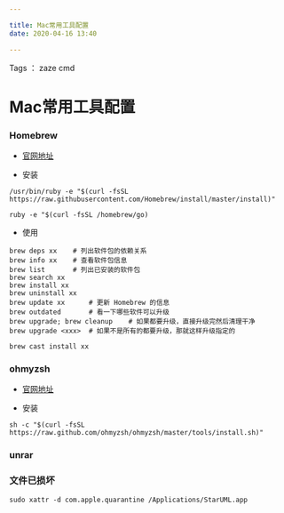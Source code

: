 ```yaml
---

title: Mac常用工具配置
date: 2020-04-16 13:40

---
```

Tags ： zaze cmd


# Mac常用工具配置

### Homebrew

- [官网地址][1]

- 安装
```
/usr/bin/ruby -e "$(curl -fsSL https://raw.githubusercontent.com/Homebrew/install/master/install)"
```
```
ruby -e "$(curl -fsSL /homebrew/go)
```

- 使用
```
brew deps xx	# 列出软件包的依赖关系
brew info xx	# 查看软件包信息
brew list		# 列出已安装的软件包
brew search xx
brew install xx
brew uninstall xx
brew update	xx		# 更新 Homebrew 的信息
brew outdated		# 看一下哪些软件可以升级
brew upgrade; brew cleanup    # 如果都要升级，直接升级完然后清理干净
brew upgrade <xxx>	# 如果不是所有的都要升级，那就这样升级指定的

brew cast install xx
```


### ohmyzsh

- [官网地址][2]

- 安装
```
sh -c "$(curl -fsSL https://raw.github.com/ohmyzsh/ohmyzsh/master/tools/install.sh)"
```


### unrar


### 文件已损坏

```
sudo xattr -d com.apple.quarantine /Applications/StarUML.app
```


  [1]: https://brew.sh
  
  [2]: https://ohmyz.sh